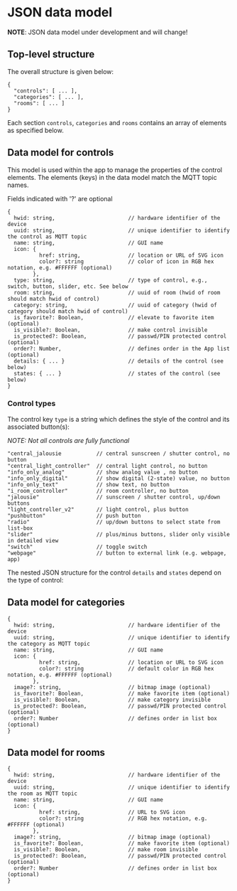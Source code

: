 # JSON data model

**NOTE**: JSON data model under development and will change!

## Top-level structure

The overall structure is given below:

```
{
  "controls": [ ... ],
  "categories": [ ... ],
  "rooms": [ ... ]
}
```

Each section `controls`, `categories` and `rooms` contains an array of elements as specified below.

## Data model for controls

This model is used within the app to manage the properties of the control elements. The elements (keys) in the data model match the MQTT topic names.

Fields indicated with '?' are optional

```
{
  hwid: string,                       // hardware identifier of the device
  uuid: string,                       // unique identifier to identify the control as MQTT topic
  name: string,                       // GUI name
  icon: {
          href: string,               // location or URL of SVG icon
          color?: string              // color of icon in RGB hex notation, e.g. #FFFFFF (optional)
        },
  type: string,                       // type of control, e.g., switch, button, slider, etc. See below
  room: string,                       // uuid of room (hwid of room should match hwid of control)
  category: string,                   // uuid of category (hwid of category should match hwid of control)
  is_favorite?: Boolean,              // elevate to favorite item (optional)
  is_visible?: Boolean,               // make control invisible
  is_protected?: Boolean,             // passwd/PIN protected control (optional)
  order?: Number,                     // defines order in the App list (optional)
  details: { ... }                    // details of the control (see below)
  states: { ... }                     // states of the control (see below)
}
```

### Control types

The control key `type` is a string which defines the style of the control and its associated button(s):

*NOTE: Not all controls are fully functional*

```
"central_jalousie           // central sunscreen / shutter control, no button
"central_light_controller"  // central light control, no button
"info_only_analog"          // show analog value , no button
"info_only_digital"         // show digital (2-state) value, no button
"info_only_text"            // show text, no button
"i_room_controller"         // room controller, no button
"jalousie"                  // sunscreen / shutter control, up/down buttons
"light_controller_v2"       // light control, plus button
"pushbutton"                // push button
"radio"                     // up/down buttons to select state from list-box
"slider"                    // plus/minus buttons, slider only visible in detailed view
"switch"                    // toggle switch
"webpage"                   // button to external link (e.g. webpage, app)
```

The nested JSON structure for the control `details` and `states` depend on the type of control:

## Data model for categories

```
{
  hwid: string,                       // hardware identifier of the device
  uuid: string,                       // unique identifier to identify the category as MQTT topic
  name: string,                       // GUI name
  icon: {
          href: string,               // location or URL to SVG icon
          color?: string              // default color in RGB hex notation, e.g. #FFFFFF (optional)
        },
  image?: string,                     // bitmap image (optional)
  is_favorite?: Boolean,              // make favorite item (optional)
  is_visible?: Boolean,               // make category invisible
  is_protected?: Boolean,             // passwd/PIN protected control (optional)
  order?: Number                      // defines order in list box (optional)
}
```

## Data model for rooms

```
{
  hwid: string,                       // hardware identifier of the device
  uuid: string,                       // unique identifier to identify the room as MQTT topic
  name: string,                       // GUI name
  icon: {
          href: string,               // URL to SVG icon
          color?: string              // RGB hex notation, e.g. #FFFFFF (optional)
        },
  image?: string,                     // bitmap image (optional)
  is_favorite?: Boolean,              // make favorite item (optional)
  is_visible?: Boolean,               // make room invisible
  is_protected?: Boolean,             // passwd/PIN protected control (optional)
  order?: Number                      // defines order in list box (optional)
}
```

